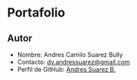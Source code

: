 # Portafolio

## Autor

- Nombre: Andres Camilo Suarez Bully
- Contacto: dv.andressuarez@gmail.com
- Perfil de GitHub: [Andres Suarez B.](https://github.com/ACSBITMEN)